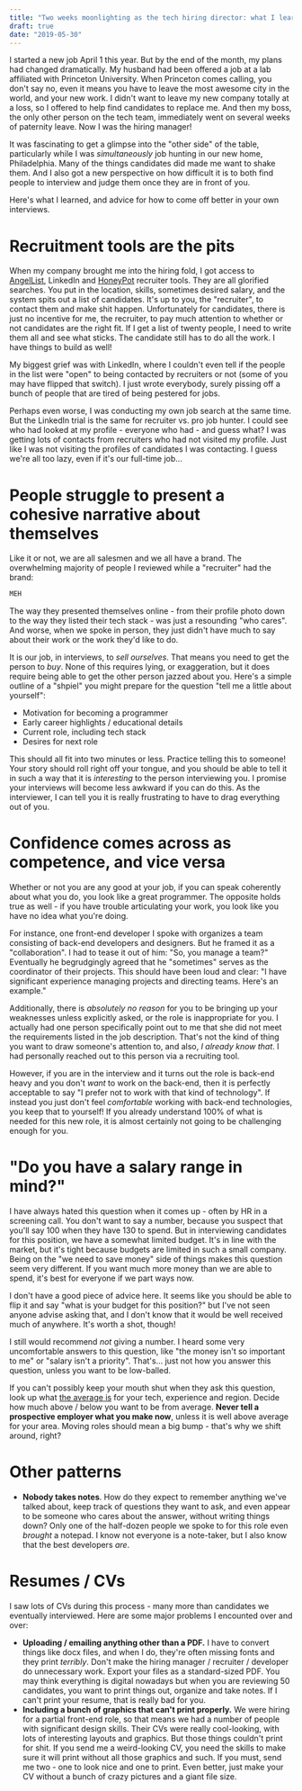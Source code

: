 ```yaml
---
title: "Two weeks moonlighting as the tech hiring director: what I learned"
draft: true
date: "2019-05-30"
---
```

I started a new job April 1 this year. But by the end of the month, my plans had changed dramatically.
My husband had been offered a job at a lab affiliated with Princeton University. When Princeton comes calling,
you don't say no, even it means you have to leave the most awesome city in the world, and your new work. I didn't want to leave
my new company totally at a loss, so I offered to help find candidates to replace me. 
And then my boss, the only other person on the tech team, immediately went on several weeks of paternity leave. 
Now I was the hiring manager!

It was fascinating to get a glimpse into the "other side" of the table, particularly while I was *simultaneously* job hunting
in our new home, Philadelphia. Many of the things candidates did made me want to shake them. And I also got a new perspective
on how difficult it is to both find people to interview and judge them once they are in front of you.

Here's what I learned, and advice for how to come off better in your own interviews.

# Recruitment tools are the pits
When my company brought me into the hiring fold, I got access to [AngelList](http://www.angel.co), LinkedIn
and [HoneyPot](http://www.honeypot.io) recruiter tools. They are all glorified searches. You put in the location, skills, sometimes desired salary,
and the system spits out a list of candidates. It's up to you, the "recruiter", to contact them and make shit happen.
Unfortunately for candidates, there is just no incentive for me, the recruiter, to pay much attention to whether or not candidates are the right fit.
If I get a list of twenty people, I need to write them all and see what sticks. The candidate still has to do all the work. I have things to build as well!

My biggest grief was with LinkedIn, where I couldn't even tell if the people in the list were "open" to being contacted by recruiters or not 
(some of you may have flipped that switch). I just wrote everybody, surely pissing off a bunch of people that are tired of being pestered for jobs.

Perhaps even worse, I was conducting my own job search at the same time. But the LinkedIn trial is the same for recruiter vs. pro job hunter.
I could see who had looked at my profile - everyone who had - and guess what? I was getting lots of contacts from recruiters
who had not visited my profile. Just like I was not visiting the profiles of candidates I was contacting. I guess we're all too lazy, even if it's our full-time job...

# People struggle to present a cohesive narrative about themselves
Like it or not, we are all salesmen and we all have a brand. The overwhelming majority of people I reviewed while a "recruiter" had the brand:
```markdown
MEH
```
The way they presented themselves online - from their profile photo down to the way they listed their tech stack - was
just a resounding "who cares". And worse, when we spoke in person, they just didn't have much to say about their work
or the work they'd like to do.

It is our job, in interviews, to *sell ourselves*. That means you need to get the person to *buy*. None of this requires
lying, or exaggeration, but it does require being able to get the other person jazzed about you. Here's a simple outline
of a "shpiel" you might prepare for the question "tell me a little about yourself":
- Motivation for becoming a programmer
- Early career highlights / educational details
- Current role, including tech stack
- Desires for next role

This should all fit into two minutes or less. Practice telling this to someone! Your story should roll right off your tongue,
and you should be able to tell it in such a way that it is *interesting* to the person interviewing you. I promise
your interviews will become less awkward if you can do this. As the interviewer, I can tell you it is really frustrating
to have to drag everything out of you.

# Confidence comes across as competence, and vice versa
Whether or not you are any good at your job, if you can speak coherently about what you do, you look like a great programmer.
The opposite holds true as well - if you have trouble articulating your work, you look like you have no idea what you're doing.

For instance, one front-end developer I spoke with organizes a team consisting of back-end developers and designers. 
But he framed it as a "collaboration". I had to tease it out of him: "So, you manage a team?" Eventually he begrudgingly
agreed that he "sometimes" serves as the coordinator of their projects. This should have been loud and clear: "I have
significant experience managing projects and directing teams. Here's an example."

Additionally, there is *absolutely no reason* for you to be bringing up your weaknesses unless explicitly asked, 
or the role is inappropriate for you. I actually had one person specifically point out to me that she did not meet the
 requirements listed in the job description. That's not the kind of thing you want to draw someone's attention to, and also,
  *I already know that*. I had personally reached out to this person via a recruiting tool.
  
However, if you are in the interview and it turns out the role is back-end heavy and you don't *want* to work on the back-end,
then it is perfectly acceptable to say "I prefer not to work with that kind of technology". If instead you just don't feel
*comfortable* working with back-end technologies, you keep that to yourself! If you already understand 100% of what is needed
for this new role, it is almost certainly not going to be challenging enough for you.

# "Do you have a salary range in mind?"
I have always hated this question when it comes up - often by HR in a screening call. You don't want to say a number,
because you suspect that you'll say 100 when they have 130 to spend. But in interviewing candidates for this position,
we have a somewhat limited budget. It's in line with the market, but it's tight because budgets are limited in such a small company.
Being on the "we need to save money" side of things makes this question seem very different. If you want much more money
than we are able to spend, it's best for everyone if we part ways now.

I don't have a good piece of advice here. It seems like you should be able to flip it and say "what is your budget for this position?"
but I've not seen anyone advise asking that, and I don't know that it would be well received much of anywhere. It's worth a shot, though!

I still would recommend *not* giving a number. I heard some very uncomfortable answers to this question, like
"the money isn't so important to me" or "salary isn't a priority". That's... just not how you answer this question, unless
you want to be low-balled.

If you can't possibly keep your mouth shut when they ask this question, look up what [the average is](http://www.glassdoor.com)
for your tech, experience and region. Decide how much above / below you want to be from average. **Never tell a prospective employer
what you make now**, unless it is well above average for your area. Moving roles should mean a big bump - that's why we shift around, right?

# Other patterns
- **Nobody takes notes**. How do they expect to remember anything we've talked about,
keep track of questions they want to ask, and even appear to be someone who cares about the answer, without writing things
 down? Only one of the half-dozen people we spoke to for this role even *brought* a notepad. I know not everyone is a
  note-taker, but I also know that the best developers *are*.

# Resumes / CVs
I saw lots of CVs during this process - many more than candidates we eventually interviewed. Here are some major problems
I encounted over and over:
- **Uploading / emailing anything other than a PDF.** I have to convert things like docx files, and when I do, 
they're often missing fonts and they print *terribly*. Don't make the hiring manager / recruiter / developer do unnecessary work.
 Export your files as a standard-sized PDF. You may think everything is digital nowadays but when you are reviewing 50 candidates,
 you want to print things out, organize and take notes. If I can't print your resume, that is really bad for you.
- **Including a bunch of graphics that can't print properly.** We were hiring for a partial front-end role, so that means
we had a number of people with significant design skills. Their CVs were really cool-looking, with lots of interesting
layouts and graphics. But those things couldn't print for shit. If you send me a weird-looking CV, you need the skills
to make sure it will print without all those graphics and such. If you must, send me two - one to look nice and one to print.
Even better, just make your CV without a bunch of crazy pictures and a giant file size.
